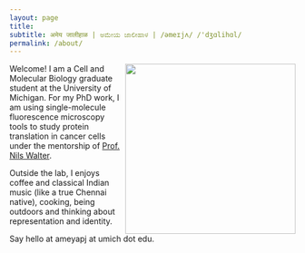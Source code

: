 ```yaml
---
layout: page
title: 
subtitle: अमेय जालीहाळ | ಅಮೇಯ ಜಾಲೀಹಾಳ | /əmeɪjʌ/ /'dʒɑlihɑl/
permalink: /about/
---
```


<img align="right" width="300" height="300" src="/Images/trdlnik_cropped.png">

Welcome! I am a Cell and Molecular Biology graduate student at the University of Michigan. For my PhD work, I am using single-molecule fluorescence microscopy tools to study protein translation in cancer cells under the mentorship of [Prof. Nils Walter](https://sites.lsa.umich.edu/walter-lab/).

Outside the lab, I enjoys coffee and classical Indian music (like a true Chennai native), cooking, being outdoors and thinking about representation and identity.

Say hello at ameyapj at umich dot edu.
